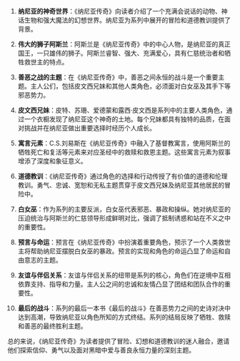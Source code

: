 1. **纳尼亚的神奇世界**：《纳尼亚传奇》向读者介绍了一个充满会说话的动物、神话生物和强大魔法的幻想世界。纳尼亚为系列中展开的冒险和道德教训提供了背景。

2. **伟大的狮子阿斯兰**：阿斯兰是《纳尼亚传奇》中的中心人物，是纳尼亚的真正国王，一只雄伟的狮子。阿斯兰睿智、强大、充满爱心，具有仁慈统治者和牺牲救世主的特点。

3. **善恶之战的主题**：在《纳尼亚传奇》中，善恶之间永恒的战斗是一个重要主题。主人公们，包括皮文西兄妹和其他人类角色，必须面对白女巫及其手下等邪恶势力。

4. **皮文西兄妹**：皮特、苏珊、爱德蒙和露西·皮文西是系列中的主要人类角色，通过一个衣橱发现了纳尼亚这个神奇的土地。每个兄妹都具有独特的品质，在面对挑战并在纳尼亚做出重要选择时经历个人成长。

5. **寓言元素**：C.S.刘易斯在《纳尼亚传奇》中融入了基督教寓言，使用阿斯兰的牺牲死亡和复活等元素来对应圣经中的救赎和救恩主题。这些寓言元素为叙事增添了深度和象征意义。

6. **道德教训**：《纳尼亚传奇》通过角色的选择和行动传授了有价值的道德和伦理教训。勇气、忠诚、宽恕和无私主题贯穿于皮文西兄妹及纳尼亚其他居民的冒险中。

7. **白女巫**：作为系列的主要反派，白女巫代表邪恶、暴政和操纵。她对纳尼亚的压迫统治与阿斯兰的仁慈领导形成鲜明对比，强调了抵制诱惑和站在不义之中的重要性。

8. **预言与命运**：预言在《纳尼亚传奇》中扮演着重要角色，预示了一个人类救世主将帮助纳尼亚摆脱白女巫的暴政。预言的实现和角色的命运凸显了命运和自由意志的主题。

9. **友谊与伴侣关系**：友谊与伴侣关系的纽带是系列的核心，角色们在逆境中互相依靠支持、指导和力量。主人公之间的忠诚和友情凸显了团结和团队合作的重要性。

10. **最后的战斗**：系列的最后一本书《最后的战斗》在善恶势力之间的史诗对决中达到高潮，导致纳尼亚以角色所知的方式终结。系列的结局反映了牺牲、救赎和善恶的最终胜利主题。

总的来说，《纳尼亚传奇》为读者提供了冒险、幻想和道德教训的迷人融合，邀请他们探索信仰、勇气以及面对黑暗中爱与善良永恒力量的深刻主题。